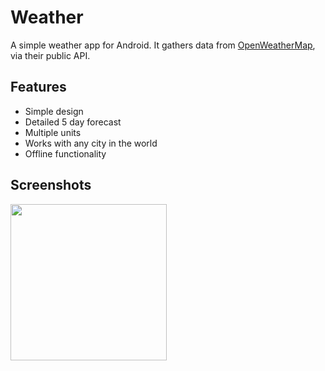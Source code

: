 # Weather

A simple weather app for Android. It gathers data from [OpenWeatherMap](https://openweathermap.org/), via their public API.

## Features
* Simple design
* Detailed 5 day forecast
* Multiple units
* Works with any city in the world
* Offline functionality

## Screenshots
[<img src="https://i.imgur.com/8g7HPIL.png" width=250>](https://i.imgur.com/8g7HPIL.png)
